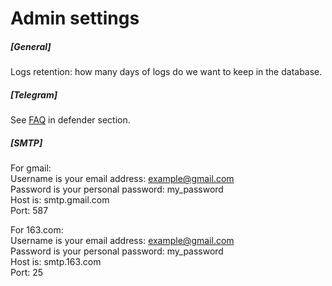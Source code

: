 # Admin settings

##### [General]
Logs retention: how many days of logs do we want to keep in the database.

##### [Telegram]
See <a href="https://www.ogame.ninja/faq">FAQ</a> in defender section.

##### [SMTP]
For gmail:  
Username is your email address: example@gmail.com  
Password is your personal password: my_password  
Host is: smtp.gmail.com  
Port: 587  

For 163.com:  
Username is your email address: example@gmail.com  
Password is your personal password: my_password  
Host is: smtp.163.com  
Port: 25  